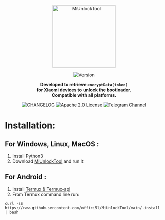<div align="center">

  <a href="https://github.com/offici5l/MiUnlockTool/releases/latest"><img src="https://img.shields.io/badge/MiUnlockTool-%23FF6900?style=flat&logo=xiaomi&logoColor=white" alt="MiUnlockTool" style="width: 200px; vertical-align: middle;" /> </a><br>

  <img src="https://img.shields.io/github/v/release/offici5l/MiUnlockTool?style=flat&label=Version&labelColor=black&color=brightgreen" alt="Version" /><br><p style="font-weight: bold;">Developed to retrieve <code>encryptData(token)</code>
  <br>
  for Xiaomi devices to unlock the bootloader.
  <br>
  Compatible with all platforms.</p>
 
  <a href="https://github.com/offici5l/MiUnlockTool/blob/main/CHANGELOG.md"><img src="https://img.shields.io/badge/Changelog-%23000000?style=flat&logo=github&logoColor=white" alt="CHANGELOG" /></a> 
  <a href="./LICENSE"><img src="https://img.shields.io/badge/License-Apache%202.0-blue.svg" alt="Apache 2.0 License" /></a>
  <a href="https://t.me/Offici5l_Channel"><img src="https://img.shields.io/badge/Telegram-%230077B5?style=flat&logo=telegram&logoColor=white" alt="Telegram Channel" /></a>
  
</div>

<h1>Installation:</h1>

<h2>For Windows, Linux, MacOS :</h2>
<ol>
  <li>Install Python3</li>
  <li>Download <a href="https://github.com/offici5l/MiUnlockTool/releases/latest/download/MiUnlockTool.py">MiUnlockTool</a> and run it</li>
</ol>

<h2>For Android :</h2>
<ol>
  <li>Install <a href="http://offici5l.github.io/d-termux.html">Termux & Termux-api</a></li>
  <li>From Termux command line run:</li>
</ol>
<pre><code>curl -sS https://raw.githubusercontent.com/offici5l/MiUnlockTool/main/.install | bash</code></pre>